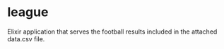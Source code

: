 # league
Elixir application that serves the football results included in the attached data.csv file.

